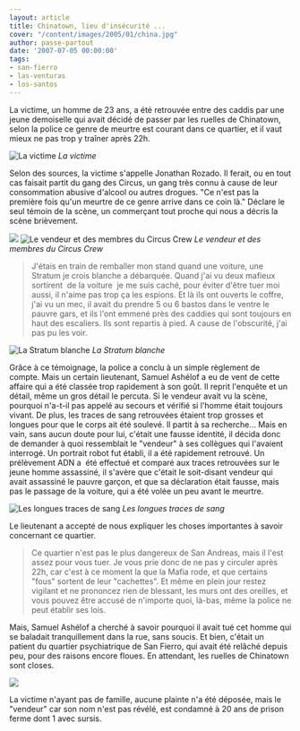 ```yaml
---
layout: article
title: Chinatown, lieu d'insécurité ...
cover: "/content/images/2005/01/china.jpg"
author: passe-partout
date: '2007-07-05 00:00:00'
tags:
- san-fierro
- las-venturas
- los-santos
---
```


La victime, un homme de 23 ans, a été retrouvée entre des caddis par une jeune demoiselle qui avait décidé de passer par les ruelles de Chinatown, selon la police ce genre de meurtre est courant dans ce quartier, et il vaut mieux ne pas trop y traîner après 22h.

![La victime](/content/images/2005/01/crime.jpg)
_La victime_

Selon des sources, la victime s'appelle Jonathan Rozado. Il ferait, ou en tout cas faisait partit du gang des Circus, un gang très connu à cause de leur consommation abusive d'alcool ou autres drogues. "Ce n'est pas la première fois qu'un meurtre de ce genre arrive dans ce coin là." Déclare le seul témoin de la scène, un commerçant tout proche qui nous a décris la scène brièvement.

![](/content/images/2005/01/china22.jpg)
![Le vendeur et des membres du Circus Crew](/content/images/2005/01/china52.jpg)
_Le vendeur et des membres du Circus Crew_

> J'étais en train de remballer mon stand quand une voiture, une Stratum je crois blanche a débarquée. Quand j'ai vu deux mafieux sortirent&nbsp; de la voiture&nbsp; je me suis caché, pour éviter d'être tuer moi aussi, il n'aime pas trop ça les espions. Et là ils ont ouverts le coffre, j'ai vu un mec, il avait du prendre 5 ou 6 bastos dans le ventre le pauvre gars, et ils l'ont emmené près des caddies qui sont toujours en haut des escaliers. Ils sont repartis à pied. A cause de l'obscurité, j'ai pas pu les voir.

![La Stratum blanche](/content/images/2005/01/china12.jpg)
_La Stratum blanche_

Grâce à ce témoignage, la police a conclu à un simple règlement de compte. Mais un certain lieutenant, Samuel Ashélof a eu de vent de cette affaire qui a été classée trop rapidement à son goût. Il reprit l'enquête et un détail, même un gros détail le percuta. Si le vendeur avait vu la scène, pourquoi n'a-t-il pas appelé au secours et vérifié si l'homme était toujours vivant. De plus, les traces de sang retrouvées étaient trop grosses et longues pour que le corps ait été soulevé. Il partit à sa recherche... Mais en vain, sans aucun doute pour lui, c'était une fausse identité, il décida donc de demander à quoi ressemblait le "vendeur" à ses collègues qui l'avaient interrogé. Un portrait robot fut établi, il a été rapidement retrouvé. Un prélèvement ADN a&nbsp; été effectué et comparé aux traces retrouvées sur le jeune homme assassiné, il s'avère que c'était le soit-disant vendeur qui avait assassiné le pauvre garçon, et que sa déclaration était fausse, mais pas le passage de la voiture, qui a été volée un peu avant le meurtre.

![Les longues traces de sang](/content/images/2005/01/china42.jpg)
_Les longues traces de sang_

Le lieutenant a accepté de nous expliquer les choses importantes à savoir concernant ce quartier.

> Ce quartier n'est pas le plus dangereux de San Andreas, mais il l'est assez pour vous tuer. Je vous prie donc de ne pas y circuler après 22h, car c'est à ce moment la que la Mafia rode, et que certains "fous" sortent de leur "cachettes". Et même en plein jour restez vigilant et ne prononcez rien de blessant, les murs ont des oreilles, et vous pouvez être accusé de n'importe quoi, là-bas, même la police ne peut établir ses lois.

Mais, Samuel Ashélof a cherché à savoir pourquoi il avait tué cet homme qui se baladait tranquillement dans la rue, sans soucis. Et bien, c'était un patient du quartier psychiatrique de San Fierro, qui avait été relâché depuis peu, pour des raisons encore floues. En attendant, les ruelles de Chinatown sont closes.

![](/content/images/2005/01/china32.jpg)

La victime n'ayant pas de famille, aucune plainte n'a été déposée, mais le "vendeur" car son nom n'est pas révélé, est condamné à 20 ans de prison ferme dont 1 avec sursis.